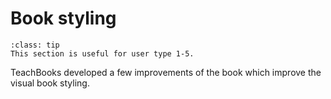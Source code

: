 # Book styling

```{admonition} User types
:class: tip
This section is useful for user type 1-5.
```

TeachBooks developed a few improvements of the book which improve the visual book styling.